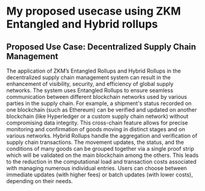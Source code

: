 # **My proposed usecase using ZKM Entangled and Hybrid rollups**
## Proposed Use Case: Decentralized Supply Chain Management
The application of ZKM’s Entangled Rollups and Hybrid Rollups in the decentralized supply chain management system can result in the enhancement of visibility, security, and efficiency of global supply networks. The system uses Entangled Rollups to ensure seamless communication between different blockchain networks used by various parties in the supply chain. For example, a shipment's status recorded on one blockchain (such as Ethereum) can be verified and updated on another blockchain (like Hyperledger or a custom supply chain network) without compromising data integrity. This cross-chain feature allows for precise monitoring and confirmation of goods moving in distinct stages and on various networks.
 Hybrid Rollups handle the aggregation and verification of supply chain transactions. The movement updates, the status, and the conditions of many goods can be grouped together via a single proof strip which will be validated on the main blockchain among the others. This leads to the reduction in the computational load and transaction costs associated with managing numerous individual entries. Users can choose between immediate updates (with higher fees) or batch updates (with lower costs), depending on their needs.

